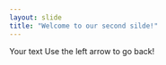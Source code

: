 ```yaml
---
layout: slide
title: "Welcome to our second silde!"
---
```

Your text
Use the left arrow to go back!
